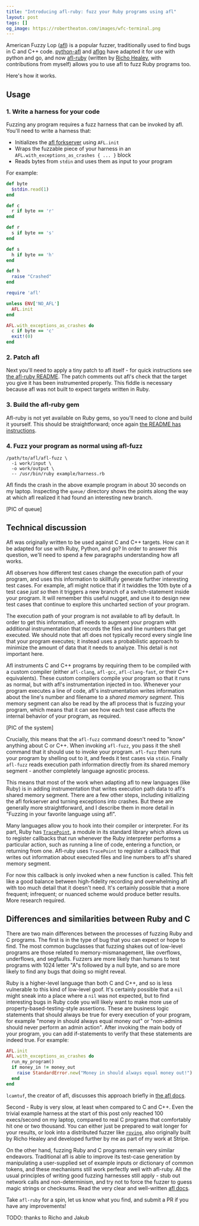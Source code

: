 ```yaml
---
title: "Introducing afl-ruby: fuzz your Ruby programs using afl"
layout: post
tags: []
og_image: https://robertheaton.com/images/wfc-terminal.png
---
```

American Fuzzy Lop ([afl][afl-home]) is a popular fuzzer, traditionally used to find bugs in C and C++ code. [python-afl][python-afl] and [aflgo][aflgo] have adapted it for use with python and go, and now [afl-ruby][afl-ruby] (written by [Richo Healey][richo], with contributions from myself) allows you to use afl to fuzz Ruby programs too.

Here's how it works.

[afl-home]: http://lcamtuf.coredump.cx/afl/
[python-afl]: https://github.com/jwilk/python-afl
[aflgo]: https://github.com/aflgo/aflgo
[afl-ruby]: https://github.com/richo/afl-ruby
[richo]: https://twitter.com/rich0h

## Usage

### 1. Write a harness for your code

Fuzzing any program requires a fuzz harness that can be invoked by afl. You'll need to write a harness that:

* Initializes the [afl forkserver][afl-forkserver] using `AFL.init`
* Wraps the fuzzable piece of your harness in an `AFL.with_exceptions_as_crashes { ... }` block
* Reads bytes from `stdin` and uses them as input to your program

[afl-forkserver]: https://github.com/mirrorer/afl/tree/2fb5a3482ec27b593c57258baae7089ebdc89043/llvm_mode

For example:

```ruby
def byte
  $stdin.read(1)
end

def c
  r if byte == 'r'
end

def r
  s if byte == 's'
end

def s
  h if byte == 'h'
end

def h
  raise "Crashed"
end

require 'afl'

unless ENV['NO_AFL']
  AFL.init
end

AFL.with_exceptions_as_crashes do
  c if byte == 'c'
  exit!(0)
end
```

### 2. Patch afl

Next you'll need to apply a tiny patch to afl itself - for quick instructions see [the afl-ruby README][afl-ruby-readme-patch-afl]. The patch comments out afl's check that the target you give it has been instrumented properly. This fiddle is necessary because afl was not built to expect targets written in Ruby.

[afl-ruby-readme-patch-afl]: https://github.com/richo/afl-ruby#3-patch-afl

### 3. Build the afl-ruby gem

Afl-ruby is not yet available on Ruby gems, so you'll need to clone and build it yourself. This should be straightforward; once again [the README has instructions][afl-ruby-readme-build].

[afl-ruby-readme-build]: https://github.com/richo/afl-ruby#1-build-the-extension

### 4. Fuzz your program as normal using afl-fuzz

```
/path/to/afl/afl-fuzz \
  -i work/input \
  -o work/output \
  -- /usr/bin/ruby example/harness.rb
```

Afl finds the crash in the above example program in about 30 seconds on my laptop. Inspecting the `queue/` directory shows the points along the way at which afl realized it had found an interesting new branch.

[PIC of queue]

## Technical discussion

Afl was originally written to be used against C and C++ targets. How can it be adapted for use with Ruby, Python, and go? In order to answer this question, we'll need to spend a few paragraphs understanding how afl works.

Afl observes how different test cases change the execution path of your program, and uses this information to skillfully generate further interesting test cases. For example, afl might notice that if it twiddles the 10th byte of a test case *just so* then it triggers a new branch of a switch-statement inside your program. It will remember this useful nugget, and use it to design new test cases that continue to explore this uncharted section of your program.

The execution path of your program is not available to afl by default. In order to get this information, afl needs to augment your program with additional instrumentation that records the files and line numbers that get executed. We should note that afl does not typically record every single line that your program executes; it instead uses a probabilistic approach to minimize the amount of data that it needs to analyze. This detail is not important here.

Afl instruments C and C++ programs by requiring them to be compiled with a custom compiler (either `afl-clang`, `afl-gcc`, `afl-clang-fast`, or their C++ equivalents). These custom compilers compile your program so that it runs as normal, but with afl's instrumentation injected in too. Whenever your program executes a line of code, afl's instrumentation writes information about the line's number and filename to a *shared memory segment*. This memory segment can also be read by the afl process that is fuzzing your program, which means that it can see how each test case affects the internal behavior of your program, as required.

[PIC of the system]

Crucially, this means that the `afl-fuzz` command doesn't need to "know" anything about C or C++. When invoking `afl-fuzz`, you pass it the shell command that it should use to invoke your program. `afl-fuzz` then runs your program by shelling out to it, and feeds it test cases via `stdin`. Finally `afl-fuzz` reads execution path information directly from its shared memory segment - another completely language agnostic process.

This means that most of the work when adapting afl to new languages (like Ruby) is in adding instrumentation that writes execution path data to afl's shared memory segment. There are a few other steps, including initializing the afl forkserver and turning exceptions into crashes. But these are generally more straightforward, and I describe them in more detail in "Fuzzing in your favorite language using afl".

Many languages allow you to hook into their compiler or interpreter. For its part, Ruby has [`TracePoint`][tracepoint], a module in its standard library which allows us to register callbacks that run whenever the Ruby interpreter performs a particular action, such as running a line of code, entering a function, or returning from one. Afl-ruby uses `TracePoint` to register a callback that writes out information about executed files and line numbers to afl's shared memory segment.

[tracepoint]: https://ruby-doc.org/core-2.5.0/TracePoint.html

For now this callback is only invoked when a new function is called. This felt like a good balance between high-fidelity recording and overwhelming afl with too much detail that it doesn't need. It's certainly possible that a more frequent; infrequent; or nuanced scheme would produce better results. More research required.

## Differences and similarities between Ruby and C

There are two main differences between the processes of fuzzing Ruby and C programs. The first is in the type of bug that you can expect or hope to find. The most common bugclasses that fuzzing shakes out of low-level programs are those related to memory-mismanagement, like overflows, underflows, and segfaults. Fuzzers are more likely than humans to test programs with 1024 letter "A"s followed by a null byte, and so are more likely to find any bugs that doing so might reveal.

Ruby is a higher-level language than both C and C++, and so is less vulnerable to this kind of low-level goof. It's certainly possible that a `nil` might sneak into a place where a `nil` was not expected, but to find interesting bugs in Ruby code you will likely want to make more use of property-based-testing-style assertions. These are business logic statements that should always be true for every execution of your program, for example "money in should always equal money out" or "non-admins should never perform an admin action". After invoking the main body of your program, you can add if-statements to verify that these statements are indeed true. For example:

```ruby
AFL.init
AFL.with_exceptions_as_crashes do
  run_my_program()
  if money_in != money_out
    raise StandardError.new("Money in should always equal money out!")
  end
end
```

`lcamtuf`, the creator of afl, discusses this approach briefly in [the afl docs][assertions].

[assertions]: https://github.com/mirrorer/afl/blob/2fb5a3482ec27b593c57258baae7089ebdc89043/docs/life_pro_tips.txt#L100-L101

Second - Ruby is very slow, at least when compared to C and C++. Even the trivial example harness at the start of this post only reached 100 execs/second on my laptop, compared to real C programs that comfortably hit one or two thousand. You can either just be prepared to wait longer for your results, or look into a distributed fuzzer like [`roving`][roving], also originally built by Richo Healey and developed further by me as part of my work at Stripe.

[roving]: https://github.com/richo/roving

On the other hand, fuzzing Ruby and C programs remain very similar endeavors. Traditional afl is able to improve its test-case generation by manipulating a user-supplied set of example inputs or dictionary of common tokens, and these mechanisms still work perfectly well with afl-ruby. All the usual principles of writing good fuzzing harnesses still apply - stub out network calls and non-determinism, and try not to force the fuzzer to guess magic strings or checksums. Read the very clear and well-written [afl docs][afl-docs].

[afl-docs]: https://github.com/mirrorer/afl/tree/master/docs

Take `afl-ruby` for a spin, let us know what you find, and submit a PR if you have any improvements!

TODO: thanks to Richo and Jakub
